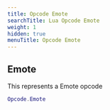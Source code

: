 ```yaml
---
title: Opcode Emote
searchTitle: Lua Opcode Emote
weight: 1
hidden: true
menuTitle: Opcode Emote
---
```

## Emote

This represents a Emote opcode
```lua
Opcode.Emote
```